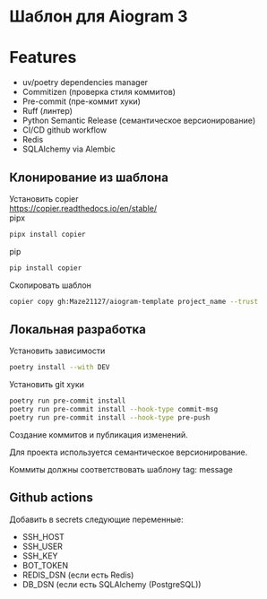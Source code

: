 # Шаблон для Aiogram 3

# Features
- uv/poetry dependencies manager
- Commitizen (проверка стиля коммитов)
- Pre-commit (пре-коммит хуки)
- Ruff (линтер)
- Python Semantic Release (семантическое версионирование)
- CI/CD github workflow
- Redis
- SQLAlchemy via Alembic

## Клонирование из шаблона

Установить copier  
https://copier.readthedocs.io/en/stable/  
pipx
```bash
pipx install copier
```  
pip
```bash
pip install copier
``` 

Скопировать шаблон
```bash
copier copy gh:Maze21127/aiogram-template project_name --trust
```

## Локальная разработка
Установить зависимости  
```bash
poetry install --with DEV
 ```
Установить git хуки
```bash
poetry run pre-commit install
poetry run pre-commit install --hook-type commit-msg
poetry run pre-commit install --hook-type pre-push
```
Создание коммитов и публикация изменений.

Для проекта используется семантическое версионирование.  

Коммиты должны соответствовать шаблону tag: message  


## Github actions
Добавить в secrets следующие переменные:
- SSH_HOST
- SSH_USER
- SSH_KEY
- BOT_TOKEN
- REDIS_DSN (если есть Redis)
- DB_DSN (если есть SQLAlchemy (PostgreSQL))